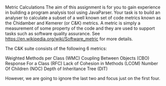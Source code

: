 Metric Calculations
The aim of this assignment is for you to gain experience in building a program analysis tool using JavaParser. Your task is to build an analyser to calculate a subset of a well known set of code metrics known as the Chidamber and Kemerer (or C&K) metrics. A metric is simply a measurement of some property of the code and they are used to support tasks such as software quality assurance. See https://en.wikipedia.org/wiki/Software_metric for more details.

The C&K suite consists of the following 6 metrics:

Weighted Methods per Class (WMC)
Coupling Between Objects (CBO)
Response For a Class (RFC)
Lack of Cohesion in Methods (LCOM)
Number Of Children (NOC)
Depth of Inheritance Tree (DIT)

However, we are going to ignore the last two and focus just on the first four.
